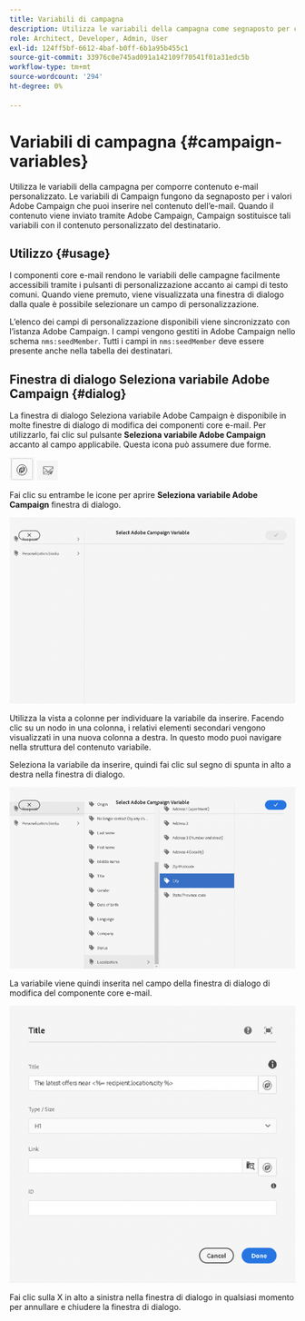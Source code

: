 ```yaml
---
title: Variabili di campagna
description: Utilizza le variabili della campagna come segnaposto per comporre contenuto e-mail personalizzato.
role: Architect, Developer, Admin, User
exl-id: 124ff5bf-6612-4baf-b0ff-6b1a95b455c1
source-git-commit: 33976c0e745ad091a142109f70541f01a31edc5b
workflow-type: tm+mt
source-wordcount: '294'
ht-degree: 0%

---
```



# Variabili di campagna {#campaign-variables}

Utilizza le variabili della campagna per comporre contenuto e-mail personalizzato. Le variabili di Campaign fungono da segnaposto per i valori Adobe Campaign che puoi inserire nel contenuto dell’e-mail. Quando il contenuto viene inviato tramite Adobe Campaign, Campaign sostituisce tali variabili con il contenuto personalizzato del destinatario.

## Utilizzo {#usage}

I componenti core e-mail rendono le variabili delle campagne facilmente accessibili tramite i pulsanti di personalizzazione accanto ai campi di testo comuni. Quando viene premuto, viene visualizzata una finestra di dialogo dalla quale è possibile selezionare un campo di personalizzazione.

L’elenco dei campi di personalizzazione disponibili viene sincronizzato con l’istanza Adobe Campaign. I campi vengono gestiti in Adobe Campaign nello schema `nms:seedMember`. Tutti i campi in `nms:seedMember` deve essere presente anche nella tabella dei destinatari.

## Finestra di dialogo Seleziona variabile Adobe Campaign {#dialog}

La finestra di dialogo Seleziona variabile Adobe Campaign è disponibile in molte finestre di dialogo di modifica dei componenti core e-mail. Per utilizzarlo, fai clic sul pulsante **Seleziona variabile Adobe Campaign** accanto al campo applicabile. Questa icona può assumere due forme.

![Pulsante Adobe Campaign](/help/email/assets/campaign-button.png)
![Icona Seleziona variabile Adobe Campaign](/help/email/assets/select-adobe-campaign-variable-icon.png)

Fai clic su entrambe le icone per aprire **Seleziona variabile Adobe Campaign** finestra di dialogo.

![Finestra di dialogo Seleziona variabile Adobe Campaign](assets/select-campaign-variable-dialog.png)

Utilizza la vista a colonne per individuare la variabile da inserire. Facendo clic su un nodo in una colonna, i relativi elementi secondari vengono visualizzati in una nuova colonna a destra. In questo modo puoi navigare nella struttura del contenuto variabile.

Seleziona la variabile da inserire, quindi fai clic sul segno di spunta in alto a destra nella finestra di dialogo.

![Variabile Adobe Campaign selezionata](assets/select-campaign-variable-dialog-selected.png)

La variabile viene quindi inserita nel campo della finestra di dialogo di modifica del componente core e-mail.

![Variabile di campagna inserita nella finestra di dialogo di modifica](assets/campaign-variable.png)

Fai clic sulla X in alto a sinistra nella finestra di dialogo in qualsiasi momento per annullare e chiudere la finestra di dialogo.
